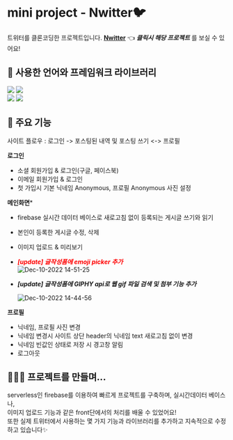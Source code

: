 # mini project - Nwitter🐦 
트위터를 클론코딩한 프로젝트입니다. **[Nwitter](https://eunjeong90.github.io/nwitter "nwitter link")** 👈 _**클릭시 해당 프로젝트**_ 를 보실 수 있어요!  

## 🌈 사용한 언어와 프레임워크 라이브러리
<img src="https://img.shields.io/badge/React-61DAFB?style=for-the-badge&logo=React&logoColor=black" /> <img src="https://img.shields.io/badge/Javascript-F7DF1E?style=for-the-badge&logo=javascript&logoColor=black" />  
<img src="https://img.shields.io/badge/Firebase-FFCA28?style=for-the-badge&logo=firebase&logoColor=black" /> <img src="https://img.shields.io/badge/StyledComponents-DB7093?style=for-the-badge&logo=StyledComponents&logoColor=black" />

## 📌 주요 기능
사이트 플로우 : 로그인 -> 포스팅된 내역 및 포스팅 쓰기 <-> 프로필  

**로그인**  
  - 소셜 회원가입 & 로그인(구글, 페이스북)
  - 이메일 회원가입 & 로그인
  - 첫 가입시 기본 닉네임 Anonymous, 프로필 Anonymous 사진 설정
  
**메인화면***
  - firebase 실시간 데이터 베이스로 새로고침 없이 등록되는 게시글 쓰기와 읽기
  - 본인이 등록한 게시글 수정, 삭제
  - 이미지 업로드 & 미리보기  
  - _**<span style="color:red">[update] 글작성폼에 emoji picker 추가</span>**_  
    ![Dec-10-2022 14-51-25](https://user-images.githubusercontent.com/89186225/206831729-a56971f8-e82b-40ca-836b-9639d6301493.gif)
  - _**[update] 글작성폼에 GIPHY api로 웹 gif 파일 검색 및 첨부 기능 추가**_ 
  
    ![Dec-10-2022 14-44-56](https://user-images.githubusercontent.com/89186225/206831514-7d834907-9633-41b3-9a52-1bb3bcdc3cc6.gif)
  
**프로필**
  - 닉네임, 프로필 사진 변경
  - 닉네임 변경시 사이트 상단 header의 닉네임 text 새로고침 없이 변경
  - 닉네임 빈값인 상태로 저장 시 경고창 알림
  - 로그아웃  
  
## 👩🏻‍💻 프로젝트를 만들며...
serverless인 firebase를 이용하여 빠르게 프로젝트를 구축하며, 실시간데이터 베이스나,  
이미지 업로드 기능과 같은 front단에서의 처리를 배울 수 있었어요!  
또한 실제 트위터에서 사용하는 몇 가지 기능과 라이브러리를 추가하고 지속적으로 수정하고 있습니다✨

